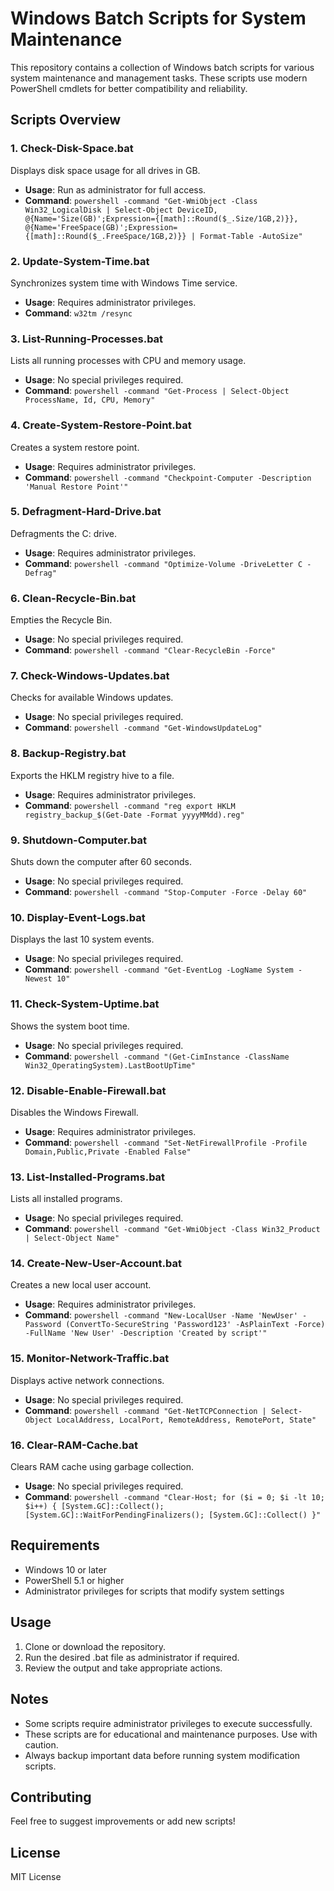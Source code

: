 # Windows Batch Scripts for System Maintenance

This repository contains a collection of Windows batch scripts for various system maintenance and management tasks. These scripts use modern PowerShell cmdlets for better compatibility and reliability.

## Scripts Overview

### 1. Check-Disk-Space.bat
Displays disk space usage for all drives in GB.
- **Usage**: Run as administrator for full access.
- **Command**: `powershell -command "Get-WmiObject -Class Win32_LogicalDisk | Select-Object DeviceID, @{Name='Size(GB)';Expression={[math]::Round($_.Size/1GB,2)}}, @{Name='FreeSpace(GB)';Expression={[math]::Round($_.FreeSpace/1GB,2)}} | Format-Table -AutoSize"`

### 2. Update-System-Time.bat
Synchronizes system time with Windows Time service.
- **Usage**: Requires administrator privileges.
- **Command**: `w32tm /resync`

### 3. List-Running-Processes.bat
Lists all running processes with CPU and memory usage.
- **Usage**: No special privileges required.
- **Command**: `powershell -command "Get-Process | Select-Object ProcessName, Id, CPU, Memory"`

### 4. Create-System-Restore-Point.bat
Creates a system restore point.
- **Usage**: Requires administrator privileges.
- **Command**: `powershell -command "Checkpoint-Computer -Description 'Manual Restore Point'"`

### 5. Defragment-Hard-Drive.bat
Defragments the C: drive.
- **Usage**: Requires administrator privileges.
- **Command**: `powershell -command "Optimize-Volume -DriveLetter C -Defrag"`

### 6. Clean-Recycle-Bin.bat
Empties the Recycle Bin.
- **Usage**: No special privileges required.
- **Command**: `powershell -command "Clear-RecycleBin -Force"`

### 7. Check-Windows-Updates.bat
Checks for available Windows updates.
- **Usage**: No special privileges required.
- **Command**: `powershell -command "Get-WindowsUpdateLog"`

### 8. Backup-Registry.bat
Exports the HKLM registry hive to a file.
- **Usage**: Requires administrator privileges.
- **Command**: `powershell -command "reg export HKLM registry_backup_$(Get-Date -Format yyyyMMdd).reg"`

### 9. Shutdown-Computer.bat
Shuts down the computer after 60 seconds.
- **Usage**: No special privileges required.
- **Command**: `powershell -command "Stop-Computer -Force -Delay 60"`

### 10. Display-Event-Logs.bat
Displays the last 10 system events.
- **Usage**: No special privileges required.
- **Command**: `powershell -command "Get-EventLog -LogName System -Newest 10"`

### 11. Check-System-Uptime.bat
Shows the system boot time.
- **Usage**: No special privileges required.
- **Command**: `powershell -command "(Get-CimInstance -ClassName Win32_OperatingSystem).LastBootUpTime"`

### 12. Disable-Enable-Firewall.bat
Disables the Windows Firewall.
- **Usage**: Requires administrator privileges.
- **Command**: `powershell -command "Set-NetFirewallProfile -Profile Domain,Public,Private -Enabled False"`

### 13. List-Installed-Programs.bat
Lists all installed programs.
- **Usage**: No special privileges required.
- **Command**: `powershell -command "Get-WmiObject -Class Win32_Product | Select-Object Name"`

### 14. Create-New-User-Account.bat
Creates a new local user account.
- **Usage**: Requires administrator privileges.
- **Command**: `powershell -command "New-LocalUser -Name 'NewUser' -Password (ConvertTo-SecureString 'Password123' -AsPlainText -Force) -FullName 'New User' -Description 'Created by script'"`

### 15. Monitor-Network-Traffic.bat
Displays active network connections.
- **Usage**: No special privileges required.
- **Command**: `powershell -command "Get-NetTCPConnection | Select-Object LocalAddress, LocalPort, RemoteAddress, RemotePort, State"`

### 16. Clear-RAM-Cache.bat
Clears RAM cache using garbage collection.
- **Usage**: No special privileges required.
- **Command**: `powershell -command "Clear-Host; for ($i = 0; $i -lt 10; $i++) { [System.GC]::Collect(); [System.GC]::WaitForPendingFinalizers(); [System.GC]::Collect() }"`

## Requirements
- Windows 10 or later
- PowerShell 5.1 or higher
- Administrator privileges for scripts that modify system settings

## Usage
1. Clone or download the repository.
2. Run the desired .bat file as administrator if required.
3. Review the output and take appropriate actions.

## Notes
- Some scripts require administrator privileges to execute successfully.
- These scripts are for educational and maintenance purposes. Use with caution.
- Always backup important data before running system modification scripts.

## Contributing
Feel free to suggest improvements or add new scripts!

## License
MIT License
